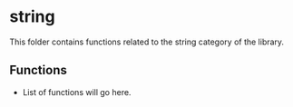 # string

This folder contains functions related to the string category of the library.

## Functions

- List of functions will go here.

